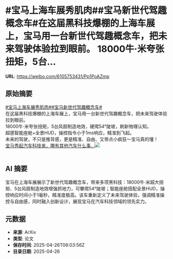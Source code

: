 # #宝马上海车展秀肌肉##宝马新世代驾趣概念车#在这届黑科技爆棚的上海车展上，宝马用一台新世代驾趣概念车，把未来驾驶体验拉到眼前。 18000牛·米夸张扭矩，5台...

**URL**: https://weibo.com/6105753431/Pp1PoAZmp

## 原始摘要

<a href="https://m.weibo.cn/search?containerid=231522type%3D1%26t%3D10%26q%3D%23%E5%AE%9D%E9%A9%AC%E4%B8%8A%E6%B5%B7%E8%BD%A6%E5%B1%95%E7%A7%80%E8%82%8C%E8%82%89%23&amp;extparam=%23%E5%AE%9D%E9%A9%AC%E4%B8%8A%E6%B5%B7%E8%BD%A6%E5%B1%95%E7%A7%80%E8%82%8C%E8%82%89%23" data-hide=""><span class="surl-text">#宝马上海车展秀肌肉#</span></a><a href="https://m.weibo.cn/search?containerid=231522type%3D1%26t%3D10%26q%3D%23%E5%AE%9D%E9%A9%AC%E6%96%B0%E4%B8%96%E4%BB%A3%E9%A9%BE%E8%B6%A3%E6%A6%82%E5%BF%B5%E8%BD%A6%23&amp;extparam=%23%E5%AE%9D%E9%A9%AC%E6%96%B0%E4%B8%96%E4%BB%A3%E9%A9%BE%E8%B6%A3%E6%A6%82%E5%BF%B5%E8%BD%A6%23" data-hide=""><span class="surl-text">#宝马新世代驾趣概念车#</span></a><br>在这届黑科技爆棚的上海车展上，宝马用一台新世代驾趣概念车，把未来驾驶体验拉到眼前。  <br>18000牛·米夸张扭矩，5台风扇制造地效，硬爬54°陡坡，刷新物理认知。  <br>超感智能座舱+全景HUD，操控指令小于1ms响应，精准到飞起。  <br>未来的驾驶，不只是推背感，更是精准、自由、又带点小疯狂～宝马真的懂！<a href="https://weibo.com/ttarticle/p/show?id=2309405159652311564386" data-hide=""><span class="url-icon"><img style="width: 1rem;height: 1rem" src="https://h5.sinaimg.cn/upload/2015/09/25/3/timeline_card_small_article_default.png" referrerpolicy="no-referrer"></span><span class="surl-text">宝马秀起汽车科技来，哪有其他汽车什么事…</span></a><img style="" src="https://tvax4.sinaimg.cn/large/006Fd7o3gy1i0u2ygz4gfj30rs0fmq6m.jpg" referrerpolicy="no-referrer"><br><br>

## AI 摘要

宝马在上海车展展示了新世代驾趣概念车，带来多项黑科技：18000牛·米超大扭矩、5台风扇制造地效增强抓地力，可攀爬54°陡坡；智能座舱搭配全景HUD，操控响应时间小于1毫秒，精准度极高。该车重新定义了未来驾驶体验，强调精准操控与自由感，同时融入创新设计，展现宝马在汽车科技领域的领先实力。

## 元数据

- **来源**: ArXiv
- **类型**: 论文
- **保存时间**: 2025-04-26T06:03:56Z
- **目录日期**: 2025-04-26
